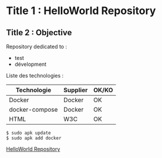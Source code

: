 Title 1 : HelloWorld Repository
==
Title 2 : Objective
-
Repository dedicated to :
* test
* dévelopment  

Liste des technologies :
<table>
    <thead>
        <tr>
            <th>Technologie</th>
            <th>Supplier</th>
            <th>OK/KO</th>
        </tr>
    </thead>
    <tbody>
        <tr>
            <td>Docker</td>
            <td>Docker</td>
            <td>OK</td>
        </tr>
        <tr>
            <td>docker-compose</td>
            <td>Docker</td>
            <td>OK</td>
        </tr>
        <tr>
            <td>HTML</td>
            <td>W3C</td>
            <td>OK</td>
        </tr>
    </tbody>
</table>

<pre><code>$ sudo apk update
$ sudo apk add docker
</code></pre>

<a href="https://github.com/babonet13/HelloWorld/">HelloWorld Repository</a>
